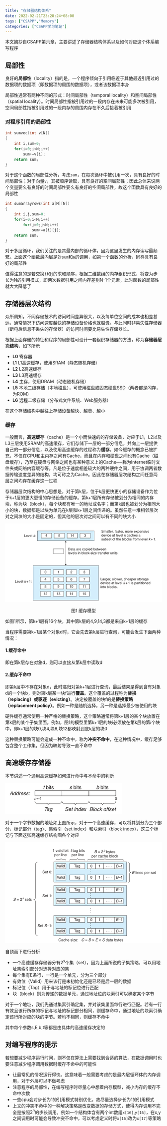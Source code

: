 ```yaml
---
title: "存储器结构体系"
date: 2022-02-21T23:28:24+08:00
tags: ["CSAPP","Memory"]
categories: ["CSAPP学习笔记"]
---
```


本文摘抄自CSAPP第六章，主要讲述了存储器结构体系以及如何对应这个体系编写程序

<!--more-->

## 局部性

良好的**局部性**（locality）指的是，一个程序倾向于引用临近于其他最近引用过的数据项的数据项（即数据项的周围的数据项），或者该数据项本身

局部性通常有两种不同的形式：时间局部性（temporal locality）和空间局部性（spatial locality）。时间局部性指被引用过的一段内存在未来可能多次被引用，空间局部性指被引用过的一段内存的周围内存在不久后接着被引用

### 对程序引用的局部性

```c
int sumvec(int v[N])
{
    int i,sum=0;
    for(i=0;i<N;i++)
        sum+=v[i];
    return sum;
}
```

对于这个函数的局部性分析，考虑`sum`，在每次循环中被引用一次，具有良好的时间局部性；对于向量`v`，其被顺序读取，具有良好的空间局部性；因此总体来说两个变量要么有良好的时间局部性要么有良好的空间局部性，故这个函数具有良好的局部性

```c
int sumarrayrows(int a[M][N])
{
    int i,j,sum=0;
    for(i=0;i<M;i++)
        for(j=0;j<N;i++)
            sum+=a[i][j];
    return sum;
}
```

对于多层循环，我们关注的是其最内部的循环体，因为这里发生的内存读写最频繁。上面这个函数最内层是对`sum`和`a`的调用，如第一个函数的分析，同样具有良好的局部性

值得注意的是若交换`i`和`j`的求和顺序，根据二维数组的内存组织形式，将变为步长为N的引用模式，即两次数据引用之间内存差别N-1个元素，此时函数的局部性就大大降低了

## 存储器层次结构

众所周知，不同存储技术的访问时间差异很大，以及每单位空间的成本也相差甚远，通常情况下访问速度越快的存储设备价格也就越贵。与此同时非易失性存储器（断电后信息不丢失的存储器）的访问时间要比易失性存储器长。

根据上面存储的特征和程序的局部性可设计一套组织存储器的方法，称为**存储器层次结构**，如下所示

- **L0** 寄存器
- **L1** L1高速缓存，使用SRAM（静态随机存储）
- **L2** L2高速缓存
- **L3** L3高速缓存
- **L4** 主存，使用DRAM（动态随机存储）
- **L5** 本地二级存储（本地磁盘），可使用磁盘或固态硬盘SSD（两者都是闪存，为ROM）
- **L6** 远程二级存储（分布式文件系统、Web服务器）

在这个存储结构中越往上存储设备越快、越贵、越小

### 缓存

一般而言，**高速缓存**（cache）是一个小而快速的的存储设备，对应于L1，L2以及L3三层使用SRAM的高速缓存，它们存储下一层的一部分信息，并向上一层提供自己的一部分信息，以及使用高速缓存的过程称为**缓存**。如今缓存的概念已被扩充，不仅在CPU和主内存之间有Cache，而且在内存和硬盘之间也有Cache（磁盘缓存），乃至在硬盘与网络之间也有某种意义上的Cache──称为Internet临时文件夹或网络内容缓存等。凡是位于速度相差较大的两种硬件之间，用于协调两者数据传输速度差异的结构，均可称之为Cache。因此在存储器层次结构之间任意两层之间均存在缓存这一过程

存储器层次结构的中心思想是，对于第k层，位于k层更快更小的存储设备作为位于k+1层的更大更慢的存储设备的缓存。第k+1层所有存储被划分为相同的内存块，称为块（block），每个块都有唯一的地址或名字；而第k层也被划分为相同大小的块，数据都是以块为单元在k层和k+1层之间传递的。虽然任意一堆相邻层次对之间块的大小是固定的，但其他的层次对之间可以有不同的块大小

![memory1](img/memory1.png)
<center>
图1 缓存模型
</center>

如图1所示，第k+1层有16个块，其中第k层的4,9,14,3都是来自k+1层的缓存

当程序需要第k+1层某个对象d时，它会先去第k层进行查询，可能会发生下面两种情况：

#### 1.缓存命中

即在第k层存在对象d，则可以直接从第k层中读取d

#### 2.缓存不命中

即第k层中不存在对象d，此时递归对第k+1层进行查询，最后结果是得到含有对象d的一个块b，则对第k层某一块f进行**覆盖**。这个覆盖的过程称为**替换（replacing）**或**驱逐（evicting）**。决定被覆盖的块f的是**替换策略（replacement policy）**。例如一种是随机选择，另一种是选择最少被使用的块

硬件缓存通常使用一种严格的替换策略，这个策略通常将第k+1层的某个块放置在第k层的某个子集里面。例如，图1的模型里第k+1层的块i必须放在第k层的第$i%4$个块中，即k+1层的块0,块4,块8,块12都映射到底k层的块0

这种替换策略可能会造成一种不命中，称为**冲突不命中**，在这种情况中，缓存足够包含整个工作集，但因为映射导致一直不命中

## 高速缓存存储器

本节讲述一个通用高速缓存如何进行命中与不命中的判断

![memory1](img/memory2.png)

对于一个字节数据的地址如上图所示，对于一个高速缓存，可以将其划分为三个部分，标记部分（tag）、集索引（set index）和块索引（block index），这三个标记与下面这张高速缓存结构图各个对应

![memory1](img/memory3.png)

自顶而下进行分析
- 一个高速缓存存储器分有$2^s$个集（set），因为上面所说的子集策略，可以用地址集索引部分对选择对应的集
- 每个集有E条行，一行是一个单元，分为三个部分
- 有效位（Valid）用来该行是未初始化还是已经是后一层的数据
- 标记位（Tag）用于与地址的标记位进行匹配
- 块（block）则为传递的数据单元，通过地址位的块索引可以确定某个字节

对于一个地址，我们先通过集索引确定集，并对该集里面每行进行匹配。若有一行有效且该行所存的标记与地址的标记部分相同，则缓存命中，通过地址的块索引确定该行所对应的块的字节。若均不相同，则缓存不命中

其中每个参数s,E,b,t等都是由具体的高速缓存决定的

## 对编写程序的提示

若想要减少程序运行时间，则不仅在算法上需要找到合适的算法，在数据调用时也要注意减少程序调用数据时缓存不命中的可能性

- 让最常见的情况运行得快。这意味着一般需要考虑的是最内层循环体的内存调用，对于外层可以不做考虑
- 注意程序的局部性，在编写程序时尽量心中想着内存模型，减小内存的缓存不命中次数
- 一些cpu会对步长为1的引用模式特别优化，故尽量选择步长为1的引用模式
- 上文的冲突不命中的一种解决策略是改变数据的存储方式，使得内存调用不完全是按照$2^n$的步长调用。例如一个结构体含有两个int数组`x[16]`,`y[16]`，在x,y之间调用时可能会导致冲突不命中，可以考虑定义时将`x[16]`改为`x[17]`等策略